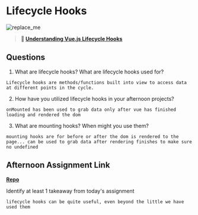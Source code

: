# Lifecycle Hooks

![replace_me](https://codeworks.blob.core.windows.net/public/assets/img/illustrations/placeholder.svg)

> **📖 [Understanding Vue.js Lifecycle Hooks](https://codeworksacademy.com/fs-student-guide/resources/wk6/03-Vue-Lifecycle-Hooks)**

## Questions

1. What are lifecycle hooks? What are lifecycle hooks used for?
```
Lifecycle hooks are methods/functions built into view to access data at different points in the cycle.
```
2. How have you utilized lifecycle hooks in your afternoon projects?
```
onMounted has been used to grab data only after vue has finished loading and rendered the dom
```
3. What are mounting hooks? When might you use them?
```
mounting hooks are for before or after the dom is rendered to the page... can be used to grab data after rendering finishes to make sure no undefined
```
## Afternoon Assignment Link

**[Repo](https://github.com/coombsab/bcw-gregslist-vue)**

Identify at least 1 takeaway from today's assignment
```
lifecycle hooks can be quite useful, even beyond the little we have used them
```
